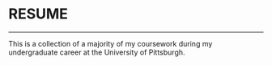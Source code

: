 # RESUME
---
This is a collection of a majority of my coursework during my undergraduate career at the University of Pittsburgh.
